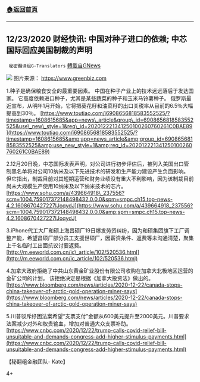 ###  [:house:返回首頁](https://github.com/ourhimalayas/txt)
---

## 12/23/2020 财经快讯: 中国对种子进口的依赖; 中芯国际回应美国制裁的声明
` 秘密翻译组G-Translators` [轉載自GNews](https://gnews.org/zh-hans/678370/)

![]()![](https://gnews-media-offload.s3.amazonaws.com/wp-content/uploads/2020/12/23063606/Picture17-2.png)
图片来源： https://www.greenbiz.com

1.种子是确保粮食安全的最重要因素。 中国在种子产业上的技术远远落后于发达国家。 它高度依赖进口种子，尤其是某些蔬菜的种子和玉米马铃薯种子。 俄罗斯最近宣布，从明年1月开始，它将把葵花籽和油菜籽的出口关税率从目前的6.5％大幅提高到30％。
[https://www.toutiao.com/i6908656818583552525/?timestamp=1608615685&app=news\_article&group\_id=6908656818583552525&use\_new\_style=1&req\_id=202012221341250100260760261C0BAE89](https://www.toutiao.com/i6908656818583552525/?timestamp=1608615685&amp;app=news_article&amp;group_id=6908656818583552525&amp;use_new_style=1&amp;req_id=202012221341250100260760261C0BAE89)

2.12月20日晚，中芯国际发表声明，对公司进行初步评估后，被列入美国出口管制黑名单将对公司10纳米及以下先进技术的研发和生产能力建设产生负面影响。 但它指出，制裁目前对其短期运营和财务业绩没有重大不利影响，因为该制裁目前尚未大规模生产使用10纳米及以下纳米技术的芯片。
[https://www.sohu.com/a/439664918\_237556?scm=1004.759017372148498432.0.0.0&spm=smpc.ch15.top-news-4.2.1608670427227lJoqydJ](https://www.sohu.com/a/439664918_237556?scm=1004.759017372148498432.0.0.0&amp;spm=smpc.ch15.top-news-4.2.1608670427227lJoqydJ)

3.iPhone代工大厂和硕上海昌硕厂19日爆发劳资纠纷，因为和硕集团旗下工厂调整产能，希望昌硕厂部分员工支援世硕厂，因薪资条件、返费等未沟通清楚，聚集上千名临时工出面抗议讨要返费。
[http://m.eeworld.com.cn/ic\_article/102/520536.html](http://m.eeworld.com.cn/ic_article/102/520536.html)

4.加拿大政府拒绝了中共山东黄金矿业股份有限公司收购在加拿大北极地区运营的金矿公司的计划。 该拒绝决定是根据《加拿大投资法》做出的。
[https://www.bloomberg.com/news/articles/2020-12-22/canada-stops-china-takeover-of-arctic-gold-operation-miner-says](https://www.bloomberg.com/news/articles/2020-12-22/canada-stops-china-takeover-of-arctic-gold-operation-miner-says)

5.川普驳斥纾困法案希望“支票支付”金额从600美元提升至2000美元。川普要求法案减少对外和权贵输血，增加对普通大众支票补助。
[https://www.cnbc.com/2020/12/22/trump-calls-covid-relief-bill-unsuitable-and-demands-congress-add-higher-stimulus-payments.html](https://www.cnbc.com/2020/12/22/trump-calls-covid-relief-bill-unsuitable-and-demands-congress-add-higher-stimulus-payments.html)

【秘翻组金融团队- Kate】

4+
